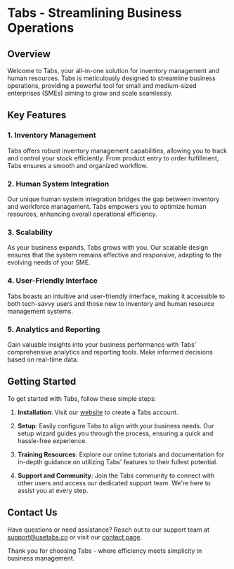 # Tabs - Streamlining Business Operations

## Overview

Welcome to Tabs, your all-in-one solution for inventory management and human resources. Tabs is meticulously designed to streamline business operations, providing a powerful tool for small and medium-sized enterprises (SMEs) aiming to grow and scale seamlessly.

## Key Features

### 1. **Inventory Management**

Tabs offers robust inventory management capabilities, allowing you to track and control your stock efficiently. From product entry to order fulfillment, Tabs ensures a smooth and organized workflow.

### 2. **Human System Integration**

Our unique human system integration bridges the gap between inventory and workforce management. Tabs empowers you to optimize human resources, enhancing overall operational efficiency.

### 3. **Scalability**

As your business expands, Tabs grows with you. Our scalable design ensures that the system remains effective and responsive, adapting to the evolving needs of your SME.

### 4. **User-Friendly Interface**

Tabs boasts an intuitive and user-friendly interface, making it accessible to both tech-savvy users and those new to inventory and human resource management systems.

### 5. **Analytics and Reporting**

Gain valuable insights into your business performance with Tabs' comprehensive analytics and reporting tools. Make informed decisions based on real-time data.

## Getting Started

To get started with Tabs, follow these simple steps:

1. **Installation**: Visit our [website](https://usetabs.co) to create a Tabs account.

2. **Setup**: Easily configure Tabs to align with your business needs. Our setup wizard guides you through the process, ensuring a quick and hassle-free experience.

3. **Training Resources**: Explore our online tutorials and documentation for in-depth guidance on utilizing Tabs' features to their fullest potential.

4. **Support and Community**: Join the Tabs community to connect with other users and access our dedicated support team. We're here to assist you at every step.

## Contact Us

Have questions or need assistance? Reach out to our support team at support@usetabs.co or visit our [contact page](https://usetabs.co/contact).

Thank you for choosing Tabs - where efficiency meets simplicity in business management.
